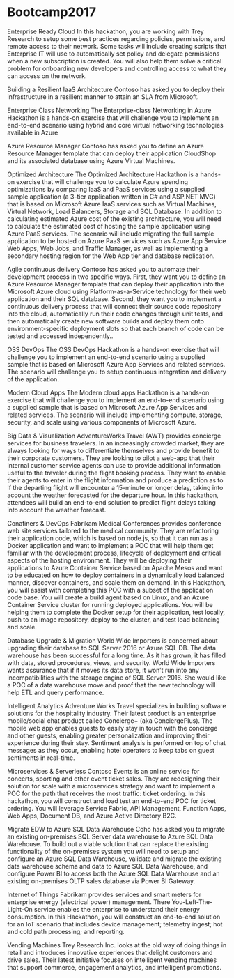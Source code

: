 # Bootcamp2017

Enterprise Ready Cloud
In this hackathon, you are working with Trey Research to setup some best practices regarding policies, permissions, and remote access to their network. Some tasks will include creating scripts that Enterprise IT will use to automatically set policy and delegate permissions when a new subscription is created. You will also help them solve a critical problem for onboarding new developers and controlling access to what they can access on the network. 

Building a Resilient IaaS Architecture 
Contoso has asked you to deploy their infrastructure in a resilient manner to attain an SLA from Microsoft. 

Enterprise Class Networking
The Enterprise-class Networking in Azure Hackathon is a hands-on exercise that will challenge you to implement an end-to-end scenario using hybrid and core virtual networking technologies available in Azure

Azure Resource Manager
Contoso has asked you to define an Azure Resource Manager template that can deploy their application CloudShop and its associated database using Azure Virtual Machines. 

Optimized Architecture
The Optimized Architecture Hackathon is a hands-on exercise that will challenge you to calculate Azure spending optimizations by comparing IaaS and PaaS services using a supplied sample application (a 3-tier application written in C# and ASP.NET MVC) that is based on Microsoft Azure IaaS services such as Virtual Machines, Virtual Network, Load Balancers, Storage and SQL Database. In addition to calculating estimated Azure cost of the existing architecture, you will need to calculate the estimated cost of hosting the sample application using Azure PaaS services. The scenario will include migrating the full sample application to be hosted on Azure PaaS services such as Azure App Service Web Apps, Web Jobs, and Traffic Manager, as well as implementing a secondary hosting region for the Web App tier and database replication.

Agile continuous delivery 
Contoso has asked you to automate their development process in two specific ways. First, they want you to define an Azure Resource Manager template that can deploy their application into the Microsoft Azure cloud using Platform-as-a-Service technology for their web application and their SQL database. Second, they want you to implement a continuous delivery process that will connect their source code repository into the cloud, automatically run their code changes through unit tests, and then automatically create new software builds and deploy them onto environment-specific deployment slots so that each branch of code can be tested and accessed independently.. 

OSS DevOps
The OSS DevOps Hackathon is a hands-on exercise that will challenge you to implement an end-to-end scenario using a supplied sample that is based on Microsoft Azure App Services and related services.  The scenario will challenge you to setup continuous integration and delivery of the application.  

Modern Cloud Apps
The Modern cloud apps Hackathon is a hands-on exercise that will challenge you to implement an end-to-end scenario using a supplied sample that is based on Microsoft Azure App Services and related services. The scenario will include implementing compute, storage, security, and scale using various components of Microsoft Azure. 

Big Data & Visualization
AdventureWorks Travel (AWT) provides concierge services for business travelers. In an increasingly crowded market, they are always looking for ways to differentiate themselves and provide benefit to their corporate customers. 
They are looking to pilot a web-app that their internal customer service agents can use to provide additional information useful to the traveler during the flight booking process. They want to enable their agents to enter in the flight information and produce a prediction as to if the departing flight will encounter a 15-minute or longer delay, taking into account the weather forecasted for the departure hour. In this hackathon, attendees will build an end-to-end solution to predict flight delays taking into account the weather forecast.

Conatiners & DevOps
Fabrikam Medical Conferences provides conference web site services tailored to the medical community. They are refactoring their application code, which is based on node.js, so that it can run as a Docker application and want to implement a POC that will help them get familiar with the development process, lifecycle of deployment and critical aspects of the hosting environment. They will be deploying their applications to Azure Container Service based on Apache Mesos and want to be educated on how to deploy containers in a dynamically load balanced manner, discover containers, and scale them on demand. In this Hackathon, you will assist with completing this POC with a subset of the application code base. You will create a build agent based on Linux, and an Azure Container Service cluster for running deployed applications. You will be helping them to complete the Docker setup for their application, test locally, push to an image repository, deploy to the cluster, and test load balancing and scale. 

Database Upgrade & Migration
World Wide Importers is concerned about upgrading their database to SQL Server 2016 or Azure SQL DB.  The data warehouse has been successful for a long time.  As it has grown, it has filled with data, stored procedures, views, and security.  World Wide Importers wants assurance that if it moves its data store, it won’t run into any incompatibilities with the storage engine of SQL Server 2016.
She would like a POC of a data warehouse move and proof that the new technology will help ETL and query performance.

Intelligent Analytics
Adventure Works Travel specializes in building software solutions for the hospitality industry. Their latest product is an enterprise mobile/social chat product called Concierge+ (aka ConciergePlus). The mobile web app enables guests to easily stay in touch with the concierge and other guests, enabling greater personalization and improving their experience during their stay. Sentiment analysis is performed on top of chat messages as they occur, enabling hotel operators to keep tabs on guest sentiments in real-time. 

Microservices & Serverless
Contoso Events is an online service for concerts, sporting and other event ticket sales. They are redesigning their solution for scale with a microservices strategy and want to implement a POC for the path that receives the most traffic: ticket ordering.
In this hackathon, you will construct and load test an end-to-end POC for ticket ordering. You will leverage Service Fabric, API Management, Function Apps, Web Apps, Document DB, and Azure Active Directory B2C. 

Migrate EDW to Azure SQL Data Warehouse 
Coho has asked you to migrate an existing on-premises SQL Server data warehouse to Azure SQL Data Warehouse. To build out a viable solution that can replace the existing functionality of the on-premises system you will need to setup and configure an Azure SQL Data Warehouse, validate and migrate the existing data warehouse schema and data to Azure SQL Data Warehouse, and configure Power BI to access both the Azure SQL Data Warehouse and an existing on-premises OLTP sales database via Power BI Gateway.

Internet of Things
Fabrikam provides services and smart meters for enterprise energy (electrical power) management. There You-Left-The-Light-On service enables the enterprise to understand their energy consumption. In this Hackathon, you will construct an end-to-end solution for an IoT scenario that includes device management; telemetry ingest; hot and cold path processing; and reporting.

Vending Machines
Trey Research Inc. looks at the old way of doing things in retail and introduces innovative experiences that delight customers and drive sales. Their latest initiative focuses on intelligent vending machines that support commerce, engagement analytics, and intelligent promotions. 

